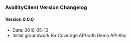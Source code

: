 ### AvailityClient Version Changelog

#### Version 0.0.0
* Date: 2016-05-12
* Initial groundwork for Coverage API with Demo API Key
